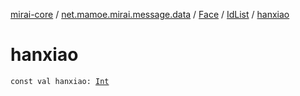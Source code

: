 [mirai-core](../../../index.md) / [net.mamoe.mirai.message.data](../../index.md) / [Face](../index.md) / [IdList](index.md) / [hanxiao](./hanxiao.md)

# hanxiao

`const val hanxiao: `[`Int`](https://kotlinlang.org/api/latest/jvm/stdlib/kotlin/-int/index.html)